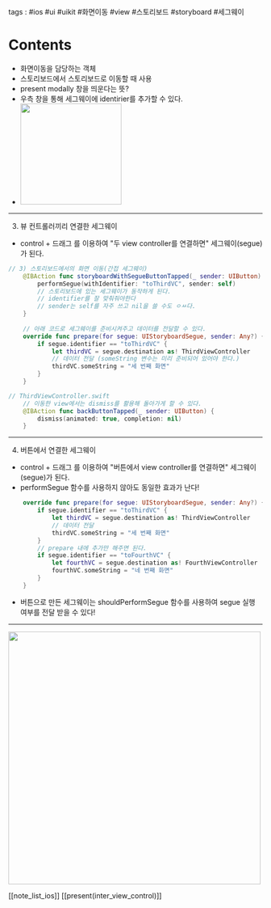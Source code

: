 tags : #ios #ui #uikit #화면이동 #view #스토리보드 #storyboard #세그웨이 

# Contents
- 화면이동을 담당하는 객체
- 스토리보드에서 스토리보드로 이동할 때 사용
- present modally 창을 띄운다는 뜻?
- 우측 창을 통해 세그웨이에 identirier를 추가할 수 있다.
- <img src="https://user-images.githubusercontent.com/70102600/229506829-0646fe11-157b-40c1-912f-bfc79f9a06c6.png" width="200">
---
3. 뷰 컨트롤러끼리 연결한 세그웨이
- control + 드래그 를 이용하여 "두 view controller를 연결하면" 세그웨이(segue)가 된다.
```swift
// 3) 스토리보드에서의 화면 이동(간접 세그웨이)
    @IBAction func storyboardWithSegueButtonTapped(_ sender: UIButton) {
        performSegue(withIdentifier: "toThirdVC", sender: self)
        // 스토리보드에 있는 세그웨이가 동작하게 된다.
        // identifier를 잘 맞춰줘야한다
        // sender는 self를 자주 쓰고 nil을 쓸 수도 ㅇㅆ다.
    }
    
    // 아래 코드로 세그웨이를 준비시켜주고 데이터를 전달할 수 있다.
	override func prepare(for segue: UIStoryboardSegue, sender: Any?) {
        if segue.identifier == "toThirdVC" {
            let thirdVC = segue.destination as! ThirdViewController
            // 데이터 전달 (someString 변수는 미리 준비되어 있어야 한다.)
            thirdVC.someString = "세 번째 화면"
        }
    }

// ThirdViewController.swift
	// 이동한 view에서는 dismiss를 활용해 돌아가게 할 수 있다.
	@IBAction func backButtonTapped(_ sender: UIButton) {
        dismiss(animated: true, completion: nil)   
    }
```
---
4. 버튼에서 연결한 세그웨이
- control + 드래그 를 이용하여 "버튼에서 view controller를 연결하면" 세그웨이(segue)가 된다.
- performSegue 함수를 사용하지 않아도 동일한 효과가 난다!
```swift
	override func prepare(for segue: UIStoryboardSegue, sender: Any?) {
		if segue.identifier == "toThirdVC" {
			let thirdVC = segue.destination as! ThirdViewController
			// 데이터 전달
			thirdVC.someString = "세 번째 화면"
		}
		// prepare 내에 추가만 해주면 된다.
		if segue.identifier == "toFourthVC" {
			let fourthVC = segue.destination as! FourthViewController
			fourthVC.someString = "네 번째 화면"
		}
	}
```
- 버튼으로 만든 세그웨이는 shouldPerformSegue 함수를 사용하여  segue 실행 여부를 전달 받을 수 있다!

---
<img src="https://user-images.githubusercontent.com/70102600/229507072-ee570043-4ddb-40e4-926d-eda09625ea40.png" width="500">

[[note_list_ios]]
[[present(inter_view_control)]]
